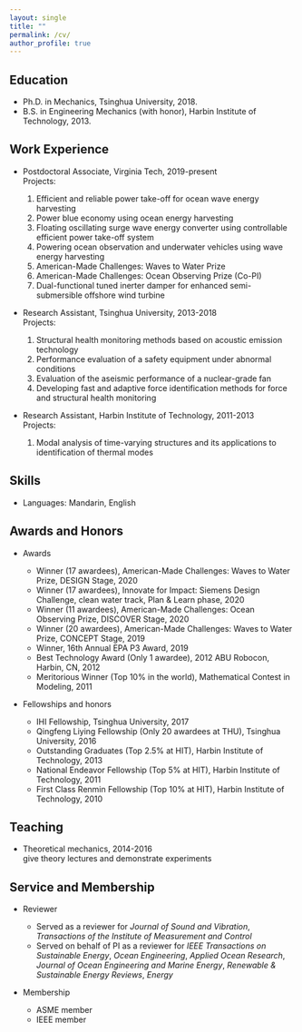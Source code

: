 ```yaml
---
layout: single
title: ""
permalink: /cv/
author_profile: true
---
```


## Education
* Ph.D. in Mechanics, Tsinghua University, 2018.
* B.S. in Engineering Mechanics (with honor), Harbin Institute of Technology, 2013.

## Work Experience
* Postdoctoral Associate, Virginia Tech, 2019-present
  <br>Projects:
  1. Efficient and reliable power take-off for ocean wave energy harvesting
  2. Power blue economy using ocean energy harvesting
  3. Floating oscillating surge wave energy converter using controllable efficient power take-off system
  4. Powering ocean observation and underwater vehicles using wave energy harvesting
  5. American-Made Challenges: Waves to Water Prize
  6. American-Made Challenges: Ocean Observing Prize (Co-PI) 
  7. Dual-functional tuned inerter damper for enhanced semi-submersible offshore wind turbine

* Research Assistant, Tsinghua University, 2013-2018
  <br>Projects:
  1. Structural health monitoring methods based on acoustic emission technology
  2. Performance evaluation of a safety equipment under abnormal conditions
  3. Evaluation of the aseismic performance of a nuclear-grade fan
  4. Developing fast and adaptive force identification methods for force and structural health monitoring

* Research Assistant, Harbin Institute of Technology, 2011-2013
  <br>Projects: 
  1. Modal analysis of time-varying structures and its applications to identification of thermal modes
  
## Skills
* Languages: Mandarin, English

## Awards and Honors
* Awards
  * Winner (17 awardees), American-Made Challenges: Waves to Water Prize, DESIGN Stage, 2020
  * Winner (17 awardees), Innovate for Impact: Siemens Design Challenge, clean water track, Plan & Learn phase, 2020
  * Winner (11 awardees), American-Made Challenges: Ocean Observing Prize, DISCOVER Stage, 2020
  * Winner (20 awardees), American-Made Challenges: Waves to Water Prize, CONCEPT Stage, 2019
  * Winner, 16th Annual EPA P3 Award, 2019
  * Best Technology Award (Only 1 awardee), 2012 ABU Robocon, Harbin, CN, 2012
  * Meritorious Winner (Top 10% in the world), Mathematical Contest in Modeling, 2011


* Fellowships and honors
  * IHI Fellowship, Tsinghua University, 2017
  * Qingfeng Liying Fellowship (Only 20 awardees at THU), Tsinghua University, 2016
  * Outstanding Graduates (Top 2.5% at HIT), Harbin Institute of Technology, 2013
  * National Endeavor Fellowship (Top 5% at HIT), Harbin Institute of Technology, 2011
  * First Class Renmin Fellowship (Top 10% at HIT), Harbin Institute of Technology, 2010

## Teaching
* Theoretical mechanics, 2014-2016
<br> give theory lectures and demonstrate experiments
  
## Service and Membership
* Reviewer
  * Served as a reviewer for *Journal of Sound and Vibration*, *Transactions of the Institute of Measurement and Control*
  * Served on behalf of PI as a reviewer for *IEEE Transactions on Sustainable Energy*, *Ocean Engineering*, *Applied Ocean Research*, *Journal of Ocean Engineering and Marine Energy*, *Renewable & Sustainable Energy Reviews*, *Energy*

* Membership
  * ASME member
  * IEEE member
